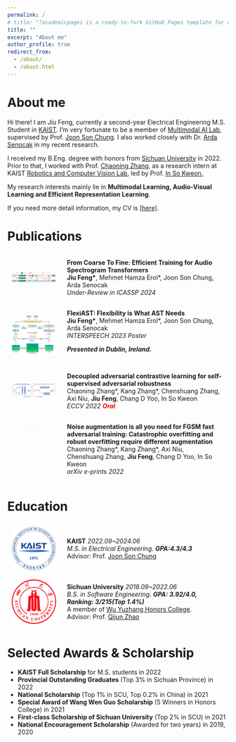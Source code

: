 ```yaml
---
permalink: /
# title: "?academicpages is a ready-to-fork GitHub Pages template for academic personal websites"
title: ""
excerpt: "About me"
author_profile: true
redirect_from: 
  - /about/
  - /about.html
---
```


About me
======
Hi there! I am Jiu Feng, currently a second-year Electrical Engineering M.S. Student in [KAIST](https://www.kaist.ac.kr/en/).
 I’m very fortunate to be a member of [Multimodal AI Lab](https://mmai.io/), supervised by Prof. [Joon Son Chung](http://mm.kaist.ac.kr/joon/). I also worked closely with Dr. [Arda Senocak](https://ardasnck.github.io/) in my recent research.

I received my B.Eng. degree with honors from [Sichuan University](https://en.scu.edu.cn/) in 2022. Prior to that, I worked with Prof. [Chaoning Zhang](https://chaoningzhang.github.io/), as a research intern at KAIST [Robotics and Computer Vision Lab](http://rcv.kaist.ac.kr/), led by Prof. [In So Kweon.](https://scholar.google.com/citations?user=XA8EOlEAAAAJ&hl=en)

My research interests mainly lie in **Multimodal Learning, Audio-Visual Learning and Efficient Representation Learning**.

If you need more detail information, my CV is [[here]](/files/CV_JF.pdf).

Publications
======
<style>
.flex-container {
  display: flex;
  align-items: center;
}

.flex-container > div {
  margin: 10px;
  padding:5px;
  align-items: flex-start;
}

.flex-container img {
      max-width: 20%; /* 设置图片最大宽度，根据需要进行调整 */
      margin: 10px;
      /* margin-left: 20px; 图片右边距，可以根据需要调整 */
      /* margin-top: 15px; 图片右边距，可以根据需要调整 */
    }
</style>


<div class="flex-container">
  <img src="images/ReAST.png" alt="pic">
  <div>
  <b>From Coarse To Fine: Efficient Training for Audio Spectrogram Transformers</b> <br>
  <b>Jiu Feng*</b>, Mehmet Hamza Erol*, Joon Son Chung, Arda Senocak <br>
  <i>Under-Review in ICASSP 2024</i> <br>
  </div>
</div>

<div class="flex-container">
  <img src="images/FlexiAST.png" alt="pic">
  <div>
  <b>FlexiAST: Flexibility is What AST Needs</b> <br>
  <b>Jiu Feng*</b>, Mehmet Hamza Erol*, Joon Son Chung, Arda Senocak <br>
  <i>INTERSPEECH 2023 Poster</i> <br>
  <p><i><b>Presented in Dublin, Ireland.</b></i></p>
  </div>
</div>

<div class="flex-container">
  <img src="images/ECCV2022.png" alt="pic">
  <div>
  <b>Decoupled adversarial contrastive learning for self-supervised adversarial robustness</b> <br>
  Chaoning Zhang*, Kang Zhang*, Chenshuang Zhang, Axi Niu, <b>Jiu Feng</b>, Chang D Yoo, In So Kweon <br>
  <i>ECCV 2022 <p style="color:red;display: inline;"> <b>Oral</b> </p> </i> 
  <!-- <a href="https://arxiv.org/pdf/2307.09286">[Link]</a>  -->
  </div>
</div>

<div class="flex-container">
  <img src="images/white.jpeg" alt="pic">
  <div>
  <b>	Noise augmentation is all you need for FGSM fast adversarial training: Catastrophic overfitting and robust overfitting require different augmentation</b> <br>
  Chaoning Zhang*, Kang Zhang*, Axi Niu, Chenshuang Zhang,  <b>Jiu Feng</b>, Chang D Yoo, In So Kweon <br>
  <i>arXiv e-prints 2022</i> 
  <!-- <a href="https://deepai.org/publication/noise-augmentation-is-all-you-need-for-fgsm-fast-adversarial-training-catastrophic-overfitting-and-robust-overfitting-require-different-augmentation">[Link]</a>  -->
  </div>
</div>

Education
======
<div class="flex-container">
  <img src="images/KAIST_logo.png" alt="pic" width="120">
  <div>
  <b>KAIST</b> <i> 2022.09~2024.06</i><br>
  <i>M.S. in Electrical Engineering. <b>GPA:4.3/4.3</b></i><br>
  Advisor: Prof. <a href="http://mm.kaist.ac.kr/joon/">Joon Son Chung</a>  <br>
  </div>
</div>

<div class="flex-container">
  <img src="images/SCU.png" alt="pic" width="120">
  <div>
  <b>Sichuan University</b> <i>2018.09~2022.06</i><br>
  <i>B.S. in Software Engineering. <b>GPA: 3.92/4.0, Ranking: 3/215(Top 1.4%)</b> </i> <br>
  A member of <a href="https://en.wikipedia.org/wiki/Wu_Yuzhang_Honors_College">Wu Yuzhang Honors College</a>.<br>
  Advisor: Prof. <a href="https://scholar.google.com/citations?hl=en&user=c2fckoYAAAAJ">Qijun Zhao</a>  <br>
  </div>
</div>


Selected Awards & Scholarship
======
- **KAIST Full Scholarship** for M.S. students in 2022<br>
- **Provincial Outstanding Graduates** (Top 3% in Sichuan Province) in 2022<br>
- **National Scholarship** (Top 1% in SCU, Top 0.2% in China) in 2021<br>
- **Special Award of Wang Wen Guo Scholarship** (5 Winners in Honors College) in 2021<br>
- **First-class Scholarship of Sichuan University** (Top 2% in SCU) in 2021<br>
- **National Encouragement Scholarship** (Awarded for two years) in 2019, 2020<br>